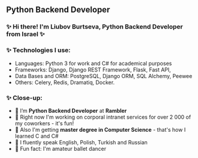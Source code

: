 ##  Python Backend Developer

### ✨ Hi there! I'm Liubov Burtseva, Python Backend Developer from Israel ✨ 

### ✨ Technologies I use: 
- Languages: Python 3 for work and C# for academical purposes
- Frameworks: Django, Django REST Framework, Flask, Fast API, 
- Data Bases and ORM: PostgreSQL, Django ORM, SQL Alchemy, Peewee
- Others: Celery, Redis, Dramatiq, Docker.

### ✨ Close-up:

- 🌱 I’m **Python Backend Developer** at **Rambler**
- 🌱 Right now I'm working on corporal intranet services for over 2 000 of my coworkers - it's fun!
- 🌱 Also I'm getting **master degree in Computer Science** - that's how I learned C and C#
- 🌱 I fluently speak English, Polish, Turkish and Russian
- 🌱 Fun fact: I'm amateur ballet dancer
